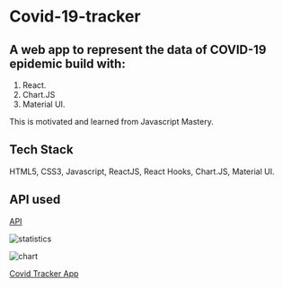 # Covid-19-tracker

## A web app to represent the data of COVID-19 epidemic build with:
1. React.
2. Chart.JS
3. Material UI.

This is motivated and learned from Javascript Mastery.

## Tech Stack
HTML5, CSS3, Javascript, ReactJS, React Hooks, Chart.JS, Material UI.

## API used
[API](https://corona-api.com/countries)

![statistics](https://user-images.githubusercontent.com/92999316/171623252-8970619d-5a62-477b-bbbd-1a44fff5fab6.png)

![chart](https://user-images.githubusercontent.com/92999316/171623260-ea7e9076-a006-450f-b087-8284760286e9.png)

[Covid Tracker App](https://covid-19-tracker-by-jawad.netlify.app/)
